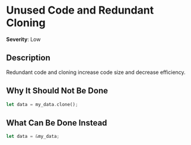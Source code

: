 # Unused Code and Redundant Cloning

**Severity**: Low

## Description
Redundant code and cloning increase code size and decrease efficiency.

## Why It Should Not Be Done


```rust
let data = my_data.clone();
```



## What Can Be Done Instead



```rust
let data = &my_data;
```


